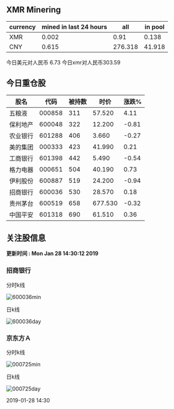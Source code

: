 ## XMR Minering

|currency|mined in last 24 hours|all|in pool|
|---|---|---|---|
|XMR|0.002|0.91|0.138|
|CNY|0.615|276.318|41.918|

今日美元对人民币 6.73	今日xmr对人民币303.59


## 今日重仓股 

|股名|代码|被持数|时价|涨跌%|
|---|---|---|---|---|
|五粮液|000858|311|57.520|4.11|
|保利地产|600048|322|12.200|-0.81|
|农业银行|601288|406|3.660|-0.27|
|美的集团|000333|423|41.990|0.21|
|工商银行|601398|442|5.490|-0.54|
|格力电器|000651|504|40.190|0.73|
|伊利股份|600887|519|24.200|-0.94|
|招商银行|600036|530|28.570|0.18|
|贵州茅台|600519|658|677.530|-0.32|
|中国平安|601318|690|61.510|0.36|

## 关注股信息
**更新时间 : Mon Jan 28 14:30:12 2019**
### 招商银行 
分时k线

![600036min](http://image.sinajs.cn/newchart/min/n/sh600036.gif)

日k线

![600036day](http://image.sinajs.cn/newchart/daily/n/sh600036.gif)

### 京东方Ａ 
分时k线

![000725min](http://image.sinajs.cn/newchart/min/n/sz000725.gif)

日k线

![000725day](http://image.sinajs.cn/newchart/daily/n/sz000725.gif)

2019-01-28 14:30